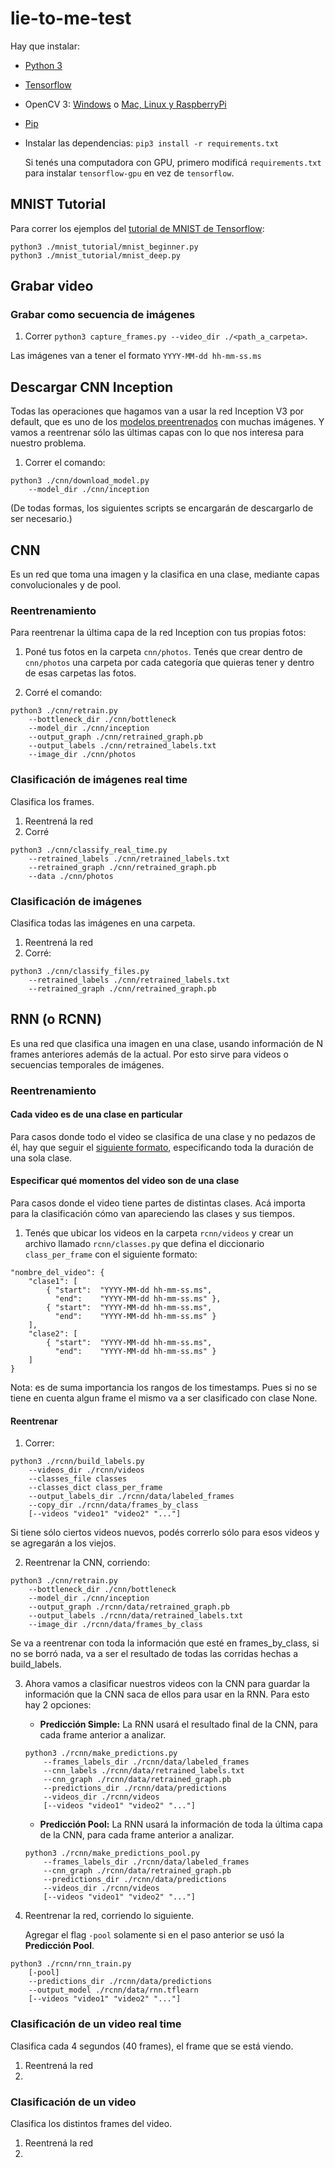 # lie-to-me-test
Hay que instalar:
- [Python 3](https://algoritmos7540-rw.tk/python)
- [Tensorflow](https://www.tensorflow.org/install)
- OpenCV 3: [Windows](https://pypi.python.org/pypi/opencv-python) o [Mac, Linux y RaspberryPi](https://www.pyimagesearch.com/opencv-tutorials-resources-guides/)
- [Pip](https://pip.pypa.io/en/stable/installing/)

- Instalar las dependencias: `pip3 install -r requirements.txt`

	Si tenés una computadora con GPU, primero modificá `requirements.txt`
para instalar `tensorflow-gpu` en vez de `tensorflow`.

## MNIST Tutorial
Para correr los ejemplos del [tutorial de MNIST de Tensorflow](https://www.tensorflow.org/tutorials/layers):
```
python3 ./mnist_tutorial/mnist_beginner.py
python3 ./mnist_tutorial/mnist_deep.py
```

## Grabar video

### Grabar como secuencia de imágenes
1. Correr `python3 capture_frames.py --video_dir ./<path_a_carpeta>`.

Las imágenes van a tener el formato `YYYY-MM-dd hh-mm-ss.ms`

## Descargar CNN Inception
Todas las operaciones que hagamos van a usar la red Inception V3 por default, que es uno de los [modelos preentrenados](https://www.tensorflow.org/tutorials/image_recognition) con muchas imágenes.
Y vamos a reentrenar sólo las últimas capas con lo que nos interesa para nuestro problema.

1. Correr el comando:
```
python3 ./cnn/download_model.py
	--model_dir ./cnn/inception
```

(De todas formas, los siguientes scripts se encargarán de descargarlo de ser necesario.)


## CNN
Es un red que toma una imagen y la clasifica en una clase,
mediante capas convolucionales y de pool.

### Reentrenamiento
Para reentrenar la última capa de la red Inception con tus propias fotos:

1. Poné tus fotos en la carpeta `cnn/photos`.
Tenés que crear dentro de `cnn/photos` una carpeta por cada categoría que quieras tener y dentro de esas carpetas las fotos.

2. Corré el comando:
```
python3 ./cnn/retrain.py
	--bottleneck_dir ./cnn/bottleneck
	--model_dir ./cnn/inception
	--output_graph ./cnn/retrained_graph.pb
	--output_labels ./cnn/retrained_labels.txt
	--image_dir ./cnn/photos
```

### Clasificación de imágenes real time
Clasifica los frames.

1. Reentrená la red
2. Corré
```
python3 ./cnn/classify_real_time.py
	--retrained_labels ./cnn/retrained_labels.txt
	--retrained_graph ./cnn/retrained_graph.pb
	--data ./cnn/photos
```

### Clasificación de imágenes
Clasifica todas las imágenes en una carpeta.

1. Reentrená la red
2. Corré:
```
python3 ./cnn/classify_files.py
	--retrained_labels ./cnn/retrained_labels.txt
	--retrained_graph ./cnn/retrained_graph.pb
```


## RNN (o RCNN)
Es una red que clasifica una imagen en una clase,
usando información de N frames anteriores además de la actual.
Por esto sirve para videos o secuencias temporales de imágenes.


### Reentrenamiento

#### Cada video es de una clase en particular
Para casos donde todo el video se clasifica de una clase y no pedazos de él, hay que seguir el [siguiente formato](#especificar-que-momentos-del-video-son-de-una-clase), especificando toda la duración de una sola clase.

#### Especificar qué momentos del video son de una clase
Para casos donde el video tiene partes de distintas clases.
Acá importa para la clasificación cómo van apareciendo las clases y sus tiempos.

1. Tenés que ubicar los videos en la carpeta `rcnn/videos` y crear un archivo llamado `rcnn/classes.py` que defina el diccionario `class_per_frame` con el siguiente formato:
```
"nombre_del_video": {
	"clase1": [
		{ "start":  "YYYY-MM-dd hh-mm-ss.ms",
		  "end": 	"YYYY-MM-dd hh-mm-ss.ms" },
		{ "start":  "YYYY-MM-dd hh-mm-ss.ms",
		  "end": 	"YYYY-MM-dd hh-mm-ss.ms" }
	],
	"clase2": [
		{ "start":  "YYYY-MM-dd hh-mm-ss.ms",
		  "end": 	"YYYY-MM-dd hh-mm-ss.ms" }
	]
}
```
Nota: es de suma importancia los rangos de los timestamps. Pues si no se tiene en cuenta algun frame el mismo va a ser clasificado con clase None.

#### Reentrenar

1. Correr:
```
python3 ./rcnn/build_labels.py
	--videos_dir ./rcnn/videos
	--classes_file classes
	--classes_dict class_per_frame
	--output_labels_dir ./rcnn/data/labeled_frames
	--copy_dir ./rcnn/data/frames_by_class
	[--videos "video1" "video2" "..."]
```
Si tiene sólo ciertos videos nuevos, podés correrlo sólo para esos videos y se agregarán a los viejos.

2. Reentrenar la CNN, corriendo:
```
python3 ./cnn/retrain.py
	--bottleneck_dir ./cnn/bottleneck
	--model_dir ./cnn/inception
	--output_graph ./rcnn/data/retrained_graph.pb
	--output_labels ./rcnn/data/retrained_labels.txt
	--image_dir ./rcnn/data/frames_by_class
```
Se va a reentrenar con toda la información que esté en frames_by_class,
si no se borró nada, va a ser el resultado de todas las corridas hechas a build_labels.

3. Ahora vamos a clasificar nuestros videos con la CNN para guardar
la información que la CNN saca de ellos para usar en la RNN.
Para esto hay 2 opciones:

    - **Predicción Simple:** La RNN usará el resultado final de la CNN,
para cada frame anterior a analizar.

	```
	python3 ./rcnn/make_predictions.py
		--frames_labels_dir ./rcnn/data/labeled_frames
		--cnn_labels ./rcnn/data/retrained_labels.txt
		--cnn_graph ./rcnn/data/retrained_graph.pb
		--predictions_dir ./rcnn/data/predictions
		--videos_dir ./rcnn/videos
		[--videos "video1" "video2" "..."]
	```

    - **Predicción Pool:** La RNN usará la información de toda la última capa de la CNN, para cada frame anterior a analizar.

	```
	python3 ./rcnn/make_predictions_pool.py
		--frames_labels_dir ./rcnn/data/labeled_frames
		--cnn_graph ./rcnn/data/retrained_graph.pb
		--predictions_dir ./rcnn/data/predictions
		--videos_dir ./rcnn/videos
		[--videos "video1" "video2" "..."]
	```

4. Reentrenar la red, corriendo lo siguiente.

	Agregar el flag `-pool` solamente si en el paso anterior se usó la **Predicción Pool**.
```
python3 ./rcnn/rnn_train.py
	[-pool]
	--predictions_dir ./rcnn/data/predictions
	--output_model ./rcnn/data/rnn.tflearn
	[--videos "video1" "video2" "..."]
```

### Clasificación de un video real time
Clasifica cada 4 segundos (40 frames), el frame que se está viendo.

1. Reentrená la red
2.

### Clasificación de un video
Clasifica los distintos frames del video.

1. Reentrená la red
2. 
